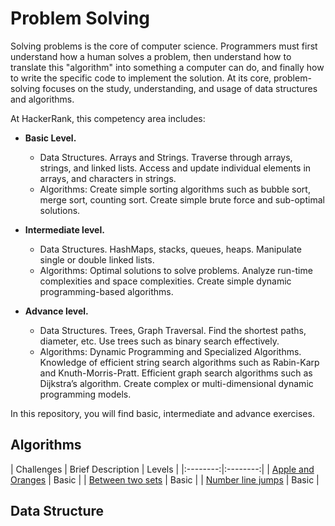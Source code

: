 # Problem Solving

Solving problems is the core of computer science. Programmers must first understand how a human solves a problem, then understand how to translate this "algorithm" into something a computer can do, and finally how to write the specific code to implement the solution. At its core, problem-solving focuses on the study, understanding, and usage of data structures and algorithms.

At HackerRank, this competency area includes:
- **Basic Level.**
    - Data Structures. Arrays and Strings. Traverse through arrays, strings, and linked lists. Access and update individual elements in arrays, and characters in strings.
    - Algorithms: Create simple sorting algorithms such as bubble sort, merge sort, counting sort. Create simple brute force and sub-optimal solutions.

- **Intermediate level.** 
    - Data Structures. HashMaps, stacks, queues, heaps. Manipulate single or double linked lists.
    - Algorithms: Optimal solutions to solve problems. Analyze run-time complexities and space complexities. Create simple dynamic programming-based algorithms.

- **Advance level.** 
    - Data Structures. Trees, Graph Traversal. Find the shortest paths, diameter, etc. Use trees such as binary search effectively.
    - Algorithms: Dynamic Programming and Specialized Algorithms. Knowledge of efficient string search algorithms such as Rabin-Karp and Knuth-Morris-Pratt. Efficient graph search algorithms such as Dijkstra’s algorithm. Create complex or multi-dimensional dynamic programming models.

In this repository, you will find basic, intermediate and advance exercises.

## Algorithms
| Challenges | Brief Description | Levels  |
|:--------:|:--------:|
| [Apple and Oranges](https://nbviewer.org/github/EdinsonLeandro/HackerRank/blob/main/Problem-Solving/Algorithms/Apple-and-Oranges.ipynb) | Basic |
| [Between two sets](https://nbviewer.org/github/EdinsonLeandro/HackerRank/blob/main/Problem-Solving/Algorithms/Between-two-sets.ipynb) | Basic |
| [Number line jumps](https://nbviewer.org/github/EdinsonLeandro/HackerRank/blob/main/Problem-Solving/Algorithms/Number-line-jumps.ipynb) | Basic |

## Data Structure
